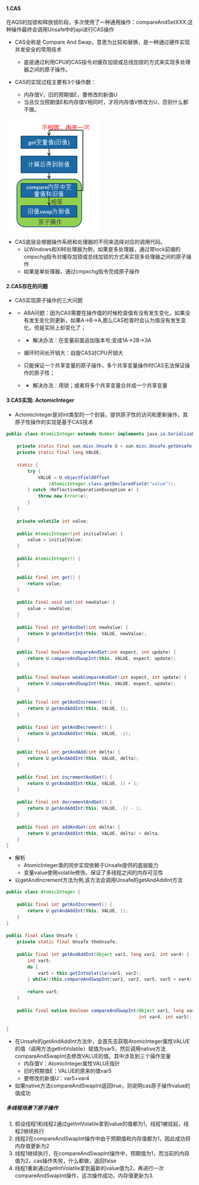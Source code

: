 #### 1.CAS

在AQS的加锁和释放锁阶段，多次使用了一种通用操作：compareAndSetXXX.这种操作最终会调用Unsafe中的api进行CAS操作

- CAS全称是 Compare And Swap，意思为比较和替换，是一种通过硬件实现并发安全的常用技术
  - 底层通过利用CPU的CAS指令对缓存加锁或总线加锁的方式来实现多处理器之间的原子操作。

- CAS的实现过程主要有3个操作数：
  - 内存值V，旧的预期值E，要修改的新值U
  - 当且仅当预期值E和内存值V相同时，才将内存值V修改为U，否则什么都不做。

<img src=".\res4.1\1.CAS执行过程.png" alt="1.CAS执行过程" style="zoom:100%;" />

- CAS底层会根据操作系统和处理器的不同来选择对应的调用代码。
  - 以Windows和X86处理器为例，如果是多处理器，通过带lock前缀的cmpxchg指令对缓存加锁或总线加锁的方式来实现多处理器之间的原子操作
  - 如果是单处理器，通过cmpxchg指令完成原子操作

#### 2.CAS存在的问题

- CAS实现原子操作的三大问题  

- - ABA问题：因为CAS需要在操作值的时候检查值有没有发生变化，如果没有发生变化则更新，如果A->B->A,那么CAS检查时会认为值没有发生变化，但是实际上却变化了；

  - - 解决办法：在变量前面追加版本号;变成1A->2B->3A

  - 循环时间长开销大：自旋CAS对CPU开销大

  - 只能保证一个共享变量的原子操作，多个共享变量操作时CAS无法保证操作的原子性；

  - - 解决办法：用锁；或者将多个共享变量合并成一个共享变量

#### 3.CAS实现: ActomicInteger

- ActomicInteger是对int类型的一个封装，提供原子性的访问和更新操作，其原子性操作的实现是基于CAS技术

~~~java
public class AtomicInteger extends Number implements java.io.Serializable {

    private static final sun.misc.Unsafe U = sun.misc.Unsafe.getUnsafe();
    private static final long VALUE;

    static {
        try {
            VALUE = U.objectFieldOffset
                (AtomicInteger.class.getDeclaredField("value"));
        } catch (ReflectiveOperationException e) {
            throw new Error(e);
        }
    }

    private volatile int value;

    public AtomicInteger(int initialValue) {
        value = initialValue;
    }

    public AtomicInteger() {
    }

    public final int get() {
        return value;
    }

    public final void set(int newValue) {
        value = newValue;
    }
    
    public final int getAndSet(int newValue) {
        return U.getAndSetInt(this, VALUE, newValue);
    }

    public final boolean compareAndSet(int expect, int update) {
        return U.compareAndSwapInt(this, VALUE, expect, update);
    }

    public final boolean weakCompareAndSet(int expect, int update) {
        return U.compareAndSwapInt(this, VALUE, expect, update);
    }

    public final int getAndIncrement() {
        return U.getAndAddInt(this, VALUE, 1);
    }

    public final int getAndDecrement() {
        return U.getAndAddInt(this, VALUE, -1);
    }

    public final int getAndAdd(int delta) {
        return U.getAndAddInt(this, VALUE, delta);
    }

    public final int incrementAndGet() {
        return U.getAndAddInt(this, VALUE, 1) + 1;
    }

    public final int decrementAndGet() {
        return U.getAndAddInt(this, VALUE, -1) - 1;
    }

    public final int addAndGet(int delta) {
        return U.getAndAddInt(this, VALUE, delta) + delta;
    }
}
~~~

- 解析
  - AtomicInteger类的同步实现依赖于Unsafe提供的底层能力
  - 变量value使用volatile修饰，保证了多线程之间的内存可见性
- 以getAndIncrement方法为例,该方法会调用Unsafe的getAndAddInt方法

~~~java
public class AtomicInteger {
    
	public final int getAndIncrement() {
        return U.getAndAddInt(this, VALUE, 1);
    }
}

public final class Unsafe {
    private static final Unsafe theUnsafe;
    
    public final int getAndAddInt(Object var1, long var2, int var4) {
        int var5;
        do {
            var5 = this.getIntVolatile(var1, var2);
        } while(!this.compareAndSwapInt(var1, var2, var5, var5 + var4));

        return var5;
    }
    
    public final native boolean compareAndSwapInt(Object var1, long var2,
                                                  int var4, int var5);

}
~~~

- 在Unsafe的getAndAddInt方法中，会首先去获取AtomicInteger属性VALUE的值（调用方法getIntVolatile）赋值为var5，然后调用native方法compareAndSwapInt去修改VALUE的值，其中涉及到三个操作变量
  - 内存值V：AtomicInteger属性VALUE指针
  - 旧的预期值E：VALUE的原来的值var5
  - 要修改的新值U：var5+var4
- 如果native方法compareAndSwapInt返回true，则说明cas原子操作value的值成功

##### 多线程场景下原子操作

1. 假设线程1和线程2通过getIntVolatile拿到value的值都为1，线程1被挂起，线程2继续执行
2. 线程2在compareAndSwapInt操作中由于预期值和内存值都为1，因此成功将内存值更新为2
3. 线程1继续执行，在compareAndSwapInt操作中，预期值为1，而当前的内存值为2，cas操作失败，什么都做，返回false
4. 线程1重新通过getIntVolatile拿到最新的value值为2，再进行一次compareAndSwapInt操作，这次操作成功，内存值更新为3.



